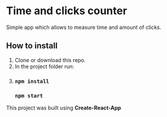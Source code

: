 # Time and clicks counter

Simple app which allows to measure time and amount of clicks.

## How to install

1. Clone or download this repo.
2. In the project folder run:
3.  ### ```npm install```
    ### ```npm start```


This project was built using **Create-React-App**  